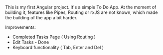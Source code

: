 This is my first Angular project. It's a simple To Do App.
At the moment of building it, features like Pipes, Routing or rxJS are not known, which made the building of the app a bit harder.

Improvements:

- Completed Tasks Page ( Using Routing )
- Edit Tasks - Done
- Keyboard functionality ( Tab, Enter and Del )
